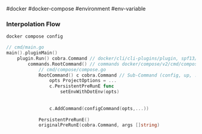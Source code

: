 #docker #docker-compose #environment #env-variable

### Interpolation Flow

```bash
docker compose config
```

```go
// cmd/main.go
main().pluginMain()
	plugin.Run() cobra.Command // docker/cli/cli-plugins/plugin, spf13/cobra
		commands.RootCommand() // commands docker/compose/v2/cmd/compose
			// cmd/compose/compose.go
			RootCommand() c cobra.Command // Sub-Command (config, up, ...)
				opts ProjectOptions = ...
				c.PersistentPreRunE func
					setEnvWithDotEnv(opts)
					
					
				c.AddCommand(configCommand(opts,...))
				
			PersistentPreRunE()
			originalPreRunE(cobra.Command, args []string)

```